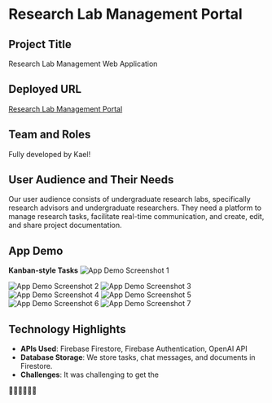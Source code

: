 # Research Lab Management Portal

## Project Title
Research Lab Management Web Application

## Deployed URL
[Research Lab Management Portal](https://lab-portal-f239e.web.app/)

## Team and Roles
Fully developed by Kael!

## User Audience and Their Needs
Our user audience consists of undergraduate research labs, specifically research advisors and undergraduate researchers. They need a platform to manage research tasks, facilitate real-time communication, and create, edit, and share project documentation.

## App Demo
**Kanban-style Tasks**
![App Demo Screenshot 1](assets/Screenshot%202023-12-12%20at%207.04.53%20PM.png)

![App Demo Screenshot 2](assets/Screenshot%202023-12-12%20at%207.05.15%20PM.png)
![App Demo Screenshot 3](assets/Screenshot%202023-12-12%20at%207.05.29%20PM.png)
![App Demo Screenshot 4](assets/Screenshot%202023-12-12%20at%207.08.50%20PM.png)
![App Demo Screenshot 5](assets/Screenshot%202023-12-12%20at%207.09.00%20PM.png)
![App Demo Screenshot 6](assets/Screenshot%202023-12-12%20at%207.09.18%20PM.png)
![App Demo Screenshot 7](assets/Screenshot%202023-12-12%20at%207.09.29%20PM.png)

## Technology Highlights
- **APIs Used**: Firebase Firestore, Firebase Authentication, OpenAI API
- **Database Storage**: We store tasks, chat messages, and documents in Firestore.
- **Challenges**: It was challenging to get the 

👏🏼👏🏼👏🏼
